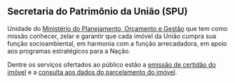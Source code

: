 Secretaria do Patrimônio da União (SPU)
---

Unidade do [Ministério do Planejamento, Orçamento e Gestão] que tem como missão conhecer, zelar e garantir que cada imóvel da União cumpra sua função socioambiental, em harmonia com a função arrecadadora, em apoio aos programas estratégicos para a Nação.

Dentre os serviços ofertados ao público estão a [emissão de certidão do imóvel](/servico/emissao-de-certidao-de-imovel-spu) e a [consulta aos dados do parcelamento do imóvel](/servico/consulta-dados-do-parcelamento-do-imovel).

[Ministério do Planejamento, Orçamento e Gestão]:/orgao/ministerio-do-planejamento-orcamento-e-gestao-mpog

